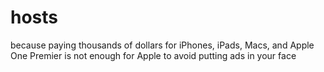 # hosts
because paying thousands of dollars for iPhones, iPads, Macs, and Apple One Premier is not enough for Apple to avoid putting ads in your face
